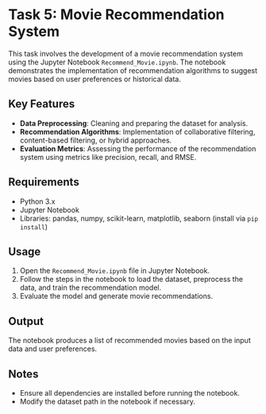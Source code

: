 # Task 5: Movie Recommendation System

This task involves the development of a movie recommendation system using the Jupyter Notebook `Recommend_Movie.ipynb`. The notebook demonstrates the implementation of recommendation algorithms to suggest movies based on user preferences or historical data.

## Key Features
- **Data Preprocessing**: Cleaning and preparing the dataset for analysis.
- **Recommendation Algorithms**: Implementation of collaborative filtering, content-based filtering, or hybrid approaches.
- **Evaluation Metrics**: Assessing the performance of the recommendation system using metrics like precision, recall, and RMSE.

## Requirements
- Python 3.x
- Jupyter Notebook
- Libraries: pandas, numpy, scikit-learn, matplotlib, seaborn (install via `pip install`)

## Usage
1. Open the `Recommend_Movie.ipynb` file in Jupyter Notebook.
2. Follow the steps in the notebook to load the dataset, preprocess the data, and train the recommendation model.
3. Evaluate the model and generate movie recommendations.

## Output
The notebook produces a list of recommended movies based on the input data and user preferences.

## Notes
- Ensure all dependencies are installed before running the notebook.
- Modify the dataset path in the notebook if necessary.
